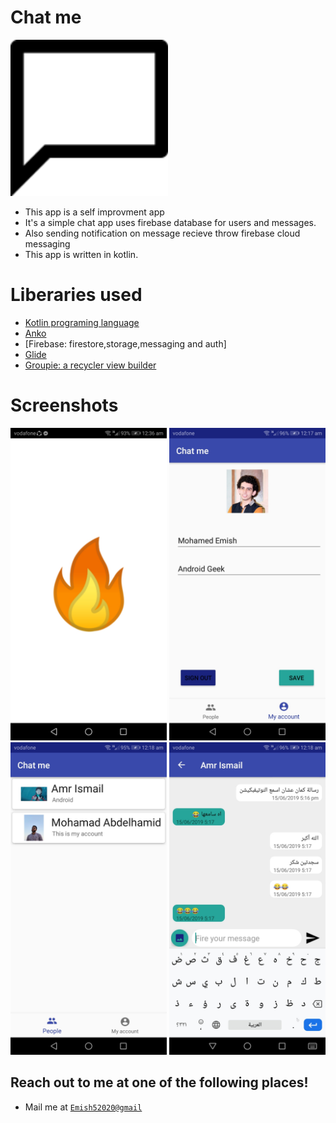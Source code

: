 # Chat me
<img src ="pics/icon.png" height = 250 ></a>

- This app is a self improvment app
- It's a simple chat app uses firebase database for users and messages.
- Also sending notification on message recieve throw firebase cloud messaging
- This app is written in kotlin.

# Liberaries used

- [Kotlin programing language](#kotlin-stdlib-jdk7:1.3.31)
- [Anko](#anko:0.10.8)
- [Firebase: firestore,storage,messaging and auth] 
- [Glide](#glide:4.9.0)
- [Groupie: a recycler view builder](#groupie:2.0.3)

# Screenshots

<img src ="pics/1.jpg" height = 500>
<img src ="pics/2.jpg" height = 500>
<img src ="pics/3.jpg" height = 500>
<img src ="pics/4.jpg" height = 500>


## Reach out to me at one of the following places!

- Mail me at <a href="emish52020@gmail" target="_blank">`Emish52020@gmail`</a>
